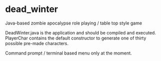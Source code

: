 # dead_winter
Java-based zombie apocalypse role playing / table top style game


DeadWinter.java is the application and should be compiled and executed.
PlayerChar contains the default constructor to generate one of thirty possible pre-made characters.

Command prompt / terminal based menu only at the moment.

